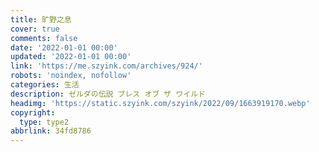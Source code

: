 ```yaml
---
title: 旷野之息
cover: true
comments: false
date: '2022-01-01 00:00'
updated: '2022-01-01 00:00'
link: 'https://me.szyink.com/archives/924/'
robots: 'noindex, nofollow'
categories: 生活
description: ゼルダの伝説 ブレス オブ ザ ワイルド
headimg: 'https://static.szyink.com/szyink/2022/09/1663919170.webp'
copyright:
  type: type2
abbrlink: 34fd8786
---
```

